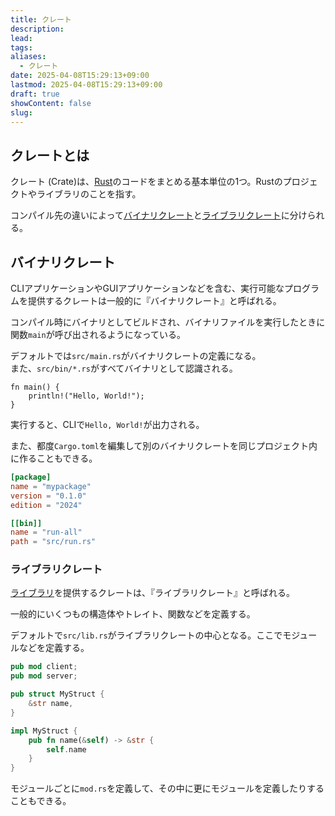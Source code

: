 ```yaml
---
title: クレート
description: 
lead: 
tags: 
aliases:
  - クレート
date: 2025-04-08T15:29:13+09:00
lastmod: 2025-04-08T15:29:13+09:00
draft: true
showContent: false
slug:
---
```

## クレートとは
クレート (Crate)は、[Rust](Rust.md)のコードをまとめる基本単位の1つ。Rustのプロジェクトやライブラリのことを指す。

コンパイル先の違いによって[バイナリクレート](#バイナリクレート)と[ライブラリクレート](#ライブラリクレート)に分けられる。
## バイナリクレート
CLIアプリケーションやGUIアプリケーションなどを含む、実行可能なプログラムを提供するクレートは一般的に『バイナリクレート』と呼ばれる。

コンパイル時にバイナリとしてビルドされ、バイナリファイルを実行したときに関数`main`が呼び出されるようになっている。

デフォルトでは`src/main.rs`がバイナリクレートの定義になる。  
また、`src/bin/*.rs`がすべてバイナリとして認識される。

```rust: main.rs
fn main() {
	println!("Hello, World!");
}
```

実行すると、CLIで`Hello, World!`が出力される。

また、都度`Cargo.toml`を編集して別のバイナリクレートを同じプロジェクト内に作ることもできる。

```toml Cargo.toml
[package]  
name = "mypackage"
version = "0.1.0"
edition = "2024"

[[bin]]  
name = "run-all"
path = "src/run.rs"
```

### ライブラリクレート
[ライブラリ](../../../libs/ライブラリ.md)を提供するクレートは、『ライブラリクレート』と呼ばれる。

一般的にいくつもの構造体やトレイト、関数などを定義する。

デフォルトで`src/lib.rs`がライブラリクレートの中心となる。ここでモジュールなどを定義する。

```rust lib.rs
pub mod client;
pub mod server;

pub struct MyStruct {
	&str name,
}

impl MyStruct {
	pub fn name(&self) -> &str {
		self.name
	}
}
```

モジュールごとに`mod.rs`を定義して、その中に更にモジュールを定義したりすることもできる。